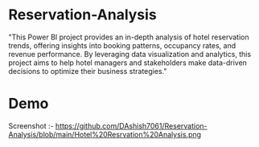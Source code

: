 # Reservation-Analysis
"This Power BI project provides an in-depth analysis of hotel reservation trends, offering insights into booking patterns, occupancy rates, and revenue performance. By leveraging data visualization and analytics, this project aims to help hotel managers and stakeholders make data-driven decisions to optimize their business strategies."
 # Demo 
 Screenshot :- 
 https://github.com/DAshish7061/Reservation-Analysis/blob/main/Hotel%20Resrvation%20Analysis.png
